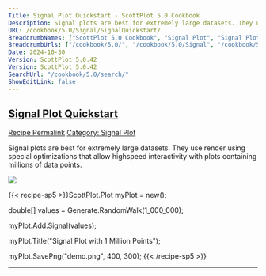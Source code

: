 ```yaml
---
Title: Signal Plot Quickstart - ScottPlot 5.0 Cookbook
Description: Signal plots are best for extremely large datasets. They use render using special optimizations that allow highspeed interactivity with plots containing millions of data points.
URL: /cookbook/5.0/Signal/SignalQuickstart/
BreadcrumbNames: ["ScottPlot 5.0 Cookbook", "Signal Plot", "Signal Plot Quickstart"]
BreadcrumbUrls: ["/cookbook/5.0/", "/cookbook/5.0/Signal", "/cookbook/5.0/Signal/SignalQuickstart"]
Date: 2024-10-30
Version: ScottPlot 5.0.42
Version: ScottPlot 5.0.42
SearchUrl: "/cookbook/5.0/search/"
ShowEditLink: false
---
```



<h2 style='border-bottom: 0;'><a href='/cookbook/5.0/Signal/SignalQuickstart'>Signal Plot Quickstart</a></h2>

<div class="d-flex mb-2">
<a class="btn btn-sm btn-primary me-1" href="/cookbook/5.0/Signal/SignalQuickstart">Recipe Permalink</a>
<a class="btn btn-sm btn-success me-1" href="/cookbook/5.0/Signal">Category: Signal Plot</a>
</div>

Signal plots are best for extremely large datasets. They use render using special optimizations that allow highspeed interactivity with plots containing millions of data points.

[![](/cookbook/5.0/images/SignalQuickstart.png?241029205813)](/cookbook/5.0/images/SignalQuickstart.png?241029205813)

{{< recipe-sp5 >}}ScottPlot.Plot myPlot = new();

double[] values = Generate.RandomWalk(1_000_000);

myPlot.Add.Signal(values);

myPlot.Title("Signal Plot with 1 Million Points");

myPlot.SavePng("demo.png", 400, 300);
{{< /recipe-sp5 >}}

<hr class='my-5 invisible'>


